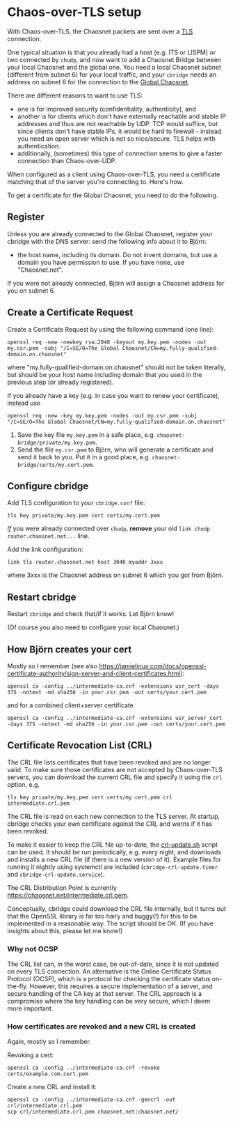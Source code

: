 # Chaos-over-TLS setup

With Chaos-over-TLS, the Chaosnet packets are sent over a [TLS](https://en.wikipedia.org/wiki/Transport_Layer_Security) connection. 

One typical situation is that you already had a host (e.g. ITS or LISPM) or two connected by `chudp`, and now want to add a Chaosnet Bridge between your local Chaosnet and the global one. You need a local Chaosnet subnet (different from subnet 6) for your local traffic, and your `cbridge` needs an address on subnet 6 for the connection to the [Global Chaosnet](https://chaosnet.net).

There are different reasons to want to use TLS:
- one is for improved security (confidentiality, authenticity), and
- another is for clients which don't have externally reachable and
  stable IP addresses and thus are not reachable by UDP. TCP would
  suffice, but since clients don't have stable IPs, it would be hard to
  firewall - instead you need an open server which is not so
  nice/secure. TLS helps with authentication. 
- additionally, (sometimes) this type of connection seems to give a faster connection than Chaos-over-UDP.

When configured as a client using Chaos-over-TLS, you need a
certificate matching that of the server you're connecting to. Here's how.

To get a certificate for the Global Chaosnet, you need to do the following.

## Register

Unless you are already connected to the Global Chaosnet, register your cbridge with the DNS server: send the following info about it to Björn:
- the host name, including its domain. Do not invent domains, but use a domain you have permission to use. If you have none, use "Chaosnet.net".

If you were not already connected, Björn will assign a Chaosnet address for you on subnet 6.

## Create a Certificate Request

Create a Certificate Request by using the following command (one line):

    openssl req -new -newkey rsa:2048 -keyout my.key.pem -nodes -out my.csr.pem -subj "/C=SE/O=The Global Chaosnet/CN=my.fully-qualified-domain.on.chaosnet"

where "my.fully-qualified-domain.on.chaosnet" should not be taken literally, but should be your host name including domain that you used in the previous step (or already registered).

If you already have a key (e.g. in case you want to renew your certificate), instead use

    openssl req -new -key my.key.pem -nodes -out my.csr.pem -subj "/C=SE/O=The Global Chaosnet/CN=my.fully-qualified-domain.on.chaosnet"

1. Save the key file `my.key.pem` in a safe place, e.g. `chaosnet-bridge/private/my.key.pem`.
1. Send the file `my.csr.pem` to Björn, who will generate a certificate and send it back to you. Put it in a good place, e.g. `chaosnet-bridge/certs/my.cert.pem`.

## Configure cbridge

Add TLS configuration to your `cbridge.conf` file:

    tls key private/my.key.pem cert certs/my.cert.pem

*If* you were already connected over `chudp`, **remove** your old `link chudp router.chaosnet.net...` line.

Add the link configuration:

    link tls router.chaosnet.net host 3040 myaddr 3xxx

where 3xxx is the Chaosnet address on subnet 6 which you got from Björn.

## Restart cbridge

Restart `cbridge` and check that/if it works. Let Björn know!

(Of course you also need to configure your local Chaosnet.)

## How Björn creates your cert

Mostly so I remember (see also https://jamielinux.com/docs/openssl-certificate-authority/sign-server-and-client-certificates.html):

    openssl ca -config ../intermediate-ca.cnf -extensions usr_cert -days 375 -notext -md sha256 -in your.csr.pem -out certs/your.cert.pem

and for a combined client+server certificate

    openssl ca -config ../intermediate-ca.cnf -extensions usr_server_cert -days 375 -notext -md sha256 -in your.csr.pem -out certs/your.cert.pem

## Certificate Revocation List (CRL)

The CRL file lists certificates that have been revoked and are no longer valid. To make sure those certificates are not accepted by Chaos-over-TLS servers, you can download the current CRL file and specify it using the `crl` option, e.g.

    tls key private/my.key.pem cert certs/my.cert.pem crl intermediate.crl.pem

The CRL file is read on each new connection to the TLS server. At startup, cbridge checks your own certificate against the CRL and warns if it has been revoked.

To make it easier to keep the CRL file up-to-date, the [crl-update.sh](crl-update.sh) script can be used. It should be run periodically, e.g. every night, and downloads and installs a new CRL file (if there is a new version of it). Example files for running it nightly using systemctl are included (`cbridge-crl-update.timer` and `cbridge-crl-update.service`).

The CRL Distribution Point is currently https://chaosnet.net/intermediate.crl.pem.


Conceptually, cbridge could download the CRL file internally, but it turns out that the OpenSSL library is far too hairy and buggy(!) for this to be implemented in a reasonable way. The script should be OK. (If you have insights about this, please let me know!)

### Why not OCSP

The CRL list can, in the worst case, be out-of-date, since it is not updated on every TLS connection. An alternative is the Online Certificate Status Protocol (OCSP), which is a protocol for checking the certificate status on-the-fly. However, this requires a secure implementation of a server, and secure handling of the CA key at that server. The CRL approach is a compromise where the key handling can be very secure, which I deem more important.

### How certificates are revoked and a new CRL is created

Again, mostly so I remember.

Revoking a cert:

    openssl ca -config ../intermediate-ca.cnf -revoke certs/example.com.cert.pem

Create a new CRL and install it:

    openssl ca -config ../intermediate-ca.cnf -gencrl -out crl/intermediate.crl.pem
    scp crl/intermediate.crl.pem chaosnet.net:chaosnet.net/
